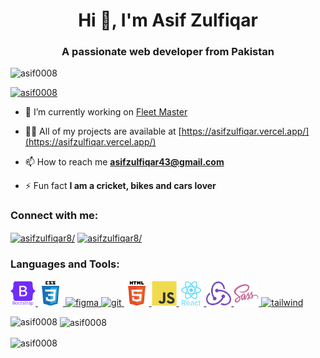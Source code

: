 <h1 align="center">Hi 👋, I'm Asif Zulfiqar</h1>
<h3 align="center">A passionate web developer from Pakistan</h3>

<p align="left"> <img src="https://komarev.com/ghpvc/?username=asif0008&label=Profile%20views&color=0e75b6&style=flat" alt="asif0008" /> </p>

<p align="left"> <a href="https://github.com/ryo-ma/github-profile-trophy"><img src="https://github-profile-trophy.vercel.app/?username=asif0008" alt="asif0008" /></a> </p>

- 🔭 I’m currently working on [Fleet Master](https://github.com/asif0008/fleet-master-clone)

- 👨‍💻 All of my projects are available at [https://asifzulfiqar.vercel.app/](https://asifzulfiqar.vercel.app/)

- 📫 How to reach me **asifzulfiqar43@gmail.com**

- ⚡ Fun fact **I am a cricket, bikes and cars lover**

<h3 align="left">Connect with me:</h3>
<p align="left">
<a href="https://linkedin.com/in/asifzulfiqar8/" target="blank"><img align="center" src="https://raw.githubusercontent.com/rahuldkjain/github-profile-readme-generator/master/src/images/icons/Social/linked-in-alt.svg" alt="asifzulfiqar8/" height="30" width="40" /></a>
<a href="https://fb.com/asifzulfiqar8/" target="blank"><img align="center" src="https://raw.githubusercontent.com/rahuldkjain/github-profile-readme-generator/master/src/images/icons/Social/facebook.svg" alt="asifzulfiqar8/" height="30" width="40" /></a>
</p>

<h3 align="left">Languages and Tools:</h3>
<p align="left"> <a href="https://getbootstrap.com" target="_blank" rel="noreferrer"> <img src="https://raw.githubusercontent.com/devicons/devicon/master/icons/bootstrap/bootstrap-plain-wordmark.svg" alt="bootstrap" width="40" height="40"/> </a> <a href="https://www.w3schools.com/css/" target="_blank" rel="noreferrer"> <img src="https://raw.githubusercontent.com/devicons/devicon/master/icons/css3/css3-original-wordmark.svg" alt="css3" width="40" height="40"/> </a> <a href="https://www.figma.com/" target="_blank" rel="noreferrer"> <img src="https://www.vectorlogo.zone/logos/figma/figma-icon.svg" alt="figma" width="40" height="40"/> </a> <a href="https://git-scm.com/" target="_blank" rel="noreferrer"> <img src="https://www.vectorlogo.zone/logos/git-scm/git-scm-icon.svg" alt="git" width="40" height="40"/> </a> <a href="https://www.w3.org/html/" target="_blank" rel="noreferrer"> <img src="https://raw.githubusercontent.com/devicons/devicon/master/icons/html5/html5-original-wordmark.svg" alt="html5" width="40" height="40"/> </a> <a href="https://developer.mozilla.org/en-US/docs/Web/JavaScript" target="_blank" rel="noreferrer"> <img src="https://raw.githubusercontent.com/devicons/devicon/master/icons/javascript/javascript-original.svg" alt="javascript" width="40" height="40"/> </a> <a href="https://reactjs.org/" target="_blank" rel="noreferrer"> <img src="https://raw.githubusercontent.com/devicons/devicon/master/icons/react/react-original-wordmark.svg" alt="react" width="40" height="40"/> </a> <a href="https://redux.js.org" target="_blank" rel="noreferrer"> <img src="https://raw.githubusercontent.com/devicons/devicon/master/icons/redux/redux-original.svg" alt="redux" width="40" height="40"/> </a> <a href="https://sass-lang.com" target="_blank" rel="noreferrer"> <img src="https://raw.githubusercontent.com/devicons/devicon/master/icons/sass/sass-original.svg" alt="sass" width="40" height="40"/> </a> <a href="https://tailwindcss.com/" target="_blank" rel="noreferrer"> <img src="https://www.vectorlogo.zone/logos/tailwindcss/tailwindcss-icon.svg" alt="tailwind" width="40" height="40"/> </a> </p>

<p><img align="left" src="https://github-readme-stats.vercel.app/api/top-langs?username=asif0008&show_icons=true&locale=en&layout=compact" alt="asif0008" /></p>

<p>&nbsp;<img align="center" src="https://github-readme-stats.vercel.app/api?username=asif0008&show_icons=true&locale=en" alt="asif0008" /></p>

<p><img align="center" src="https://github-readme-streak-stats.herokuapp.com/?user=asif0008&" alt="asif0008" /></p>


<!---
asif0008/asif0008 is a ✨ special ✨ repository because its `README.md` (this file) appears on your GitHub profile.
You can click the Preview link to take a look at your changes.
--->
